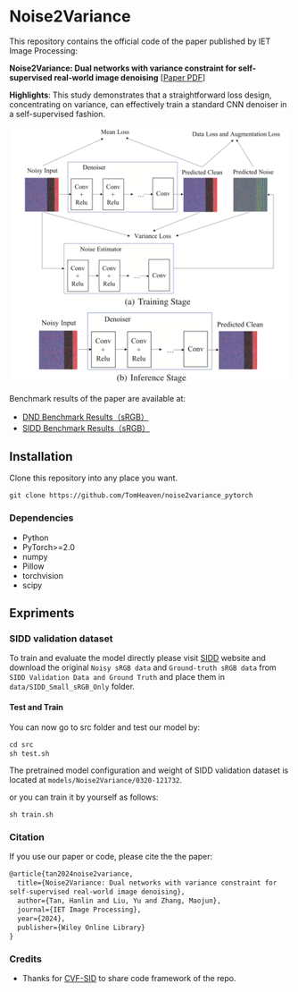 # Noise2Variance

This repository contains the official code of the paper published by IET Image Processing:

**Noise2Variance: Dual networks with variance constraint for self‐supervised real‐world image denoising** 
\[[Paper PDF](https://ietresearch.onlinelibrary.wiley.com/doi/pdf/10.1049/ipr2.13170)\]

**Highlights**: This study demonstrates that a straightforward loss design, concentrating on variance, can effectively train a standard CNN denoiser in a self-supervised fashion.

![image](figs/Noise2Variance.png)

Benchmark results of the paper are available at:
 + [DND Benchmark Results（sRGB）](https://noise.visinf.tu-darmstadt.de/benchmark/)
 + [SIDD Benchmark Results（sRGB）](http://130.63.97.225/sidd/bench_res_sRGB.html)


## Installation
Clone this repository into any place you want.
```
git clone https://github.com/TomHeaven/noise2variance_pytorch
```
### Dependencies
* Python
* PyTorch>=2.0
* numpy
* Pillow
* torchvision
* scipy


## Expriments
### SIDD validation dataset
To train and evaluate the model directly please visit [SIDD](https://www.eecs.yorku.ca/~kamel/sidd/benchmark.php) website and download the original `Noisy sRGB data` and `Ground-truth sRGB data` from `SIDD Validation Data and Ground Truth` and place them in `data/SIDD_Small_sRGB_Only` folder.

#### Test and Train

You can now go to src folder and test our model by:
```
cd src
sh test.sh
```
The pretrained model configuration and weight of SIDD validation dataset is located at `models/Noise2Variance/0320-121732`.

or you can train it by yourself as follows:
```
sh train.sh
```


### Citation
If you use our paper or code, please cite the the paper:
```
@article{tan2024noise2variance,
  title={Noise2Variance: Dual networks with variance constraint for self-supervised real-world image denoising},
  author={Tan, Hanlin and Liu, Yu and Zhang, Maojun},
  journal={IET Image Processing},
  year={2024},
  publisher={Wiley Online Library}
}
```

### Credits
+ Thanks for [CVF-SID](https://github.com/Reyhanehne/CVF-SID_PyTorch) to share code framework of the repo.
